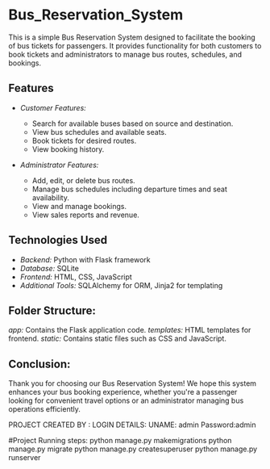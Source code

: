 # Bus_Reservation_System
This is a simple Bus Reservation System designed to facilitate the booking of bus tickets for passengers. It provides functionality for both customers to book tickets and administrators to manage bus routes, schedules, and bookings.

## Features

- *Customer Features:*
  - Search for available buses based on source and destination.
  - View bus schedules and available seats.
  - Book tickets for desired routes.
  - View booking history.

- *Administrator Features:*
  - Add, edit, or delete bus routes.
  - Manage bus schedules including departure times and seat availability.
  - View and manage bookings.
  - View sales reports and revenue.
## Technologies Used

- *Backend:* Python with Flask framework
- *Database:* SQLite
- *Frontend:* HTML, CSS, JavaScript
- *Additional Tools:* SQLAlchemy for ORM, Jinja2 for templating

## Folder Structure:
*app:* Contains the Flask application code.
*templates:* HTML templates for frontend.
*static:* Contains static files such as CSS and JavaScript.
## Conclusion:

Thank you for choosing our Bus Reservation System! We hope this system enhances your bus booking experience, whether you're a passenger looking for convenient travel options or an administrator managing bus operations efficiently.

PROJECT CREATED BY : 
LOGIN DETAILS:
UNAME: admin
Password:admin

#Project Running steps:
python manage.py makemigrations
python manage.py migrate
python manage.py createsuperuser
python manage.py runserver

